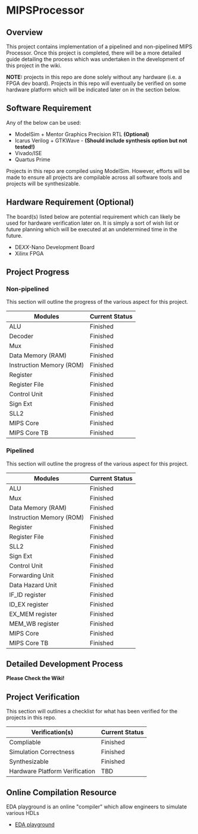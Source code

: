 # MIPSProcessor
## Overview

This project contains implementation of a pipelined and non-pipelined MIPS Processor. Once this project is completed, there will be a more detailed guide detailing
the process which was undertaken in the development of this project in the wiki.

**NOTE:** projects in this repo are done solely without any hardware (i.e. a FPGA dev board). Projects in this repo will eventually be verified on some hardware platform which will be indicated later on in the section below.

## Software Requirement

Any of the below can be used:

* ModelSim + Mentor Graphics Precision RTL **(Optional)**
* Icarus Verilog + GTKWave - **(Should include synthesis option but not tested!)**
* Vivado/ISE
* Quartus Prime

Projects in this repo are compiled using ModelSim. However, efforts will be made to ensure all projects are compilable across all software tools and projects will be synthesizable.

## Hardware Requirement (Optional)

The board(s) listed below are potential requirement which can likely be used for hardware verification later on. It is simply a sort of wish list or future planning which will be executed at an undetermined time in the future.

* DE*XX*-Nano Development Board
* Xilinx FPGA

## Project Progress
### Non-pipelined

This section will outline the progress of the various aspect for this project.

| Modules                       | Current Status        |
|-------------------------------|-----------------------|
| ALU                           | Finished              |
| Decoder                       | Finished              |
| Mux                           | Finished              |
| Data Memory (RAM)             | Finished              |
| Instruction Memory (ROM)      | Finished              |
| Register                      | Finished              |
| Register File                 | Finished              |
| Control Unit                  | Finished              |
| Sign Ext                      | Finished              |
| SLL2                          | Finished              |
| MIPS Core                     | Finished              |
| MIPS Core TB                  | Finished              |

### Pipelined

This section will outline the progress of the various aspect for this project.

| Modules                       | Current Status        |
|-------------------------------|-----------------------|
| ALU                           | Finished              |
| Mux                           | Finished              |
| Data Memory (RAM)             | Finished              |
| Instruction Memory (ROM)      | Finished              |
| Register                      | Finished              |
| Register File                 | Finished              |
| SLL2                          | Finished              |
| Sign Ext                      | Finished              |
| Control Unit                  | Finished              |
| Forwarding Unit               | Finished              |
| Data Hazard Unit              | Finished              |
| IF_ID register                | Finished              |
| ID_EX register                | Finished              |
| EX_MEM register               | Finished              |
| MEM_WB register               | Finished              |
| MIPS Core                     | Finished              |
| MIPS Core TB                  | Finished              |

## Detailed Development Process

**Please Check the Wiki!**

## Project Verification

This section will outlines a checklist for what has been verified for the projects in this repo.

| Verification(s)                   | Current Status    |
|-----------------------------------|-------------------|
| Compliable                        | Finished          |
| Simulation Correctness            | Finished          |
| Synthesizable                     | Finished          |
| Hardware Platform Verification    | TBD               |

## Online Compilation Resource

EDA playground is an online "compiler" which allow engineers to simulate various HDLs

* [EDA playground](https://www.edaplayground.com/)
